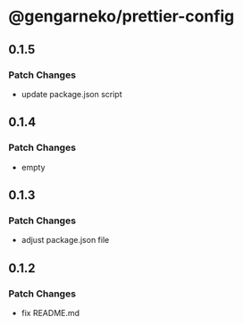 # @gengarneko/prettier-config

## 0.1.5

### Patch Changes

- update package.json script

## 0.1.4

### Patch Changes

- empty

## 0.1.3

### Patch Changes

- adjust package.json file

## 0.1.2

### Patch Changes

- fix README.md
